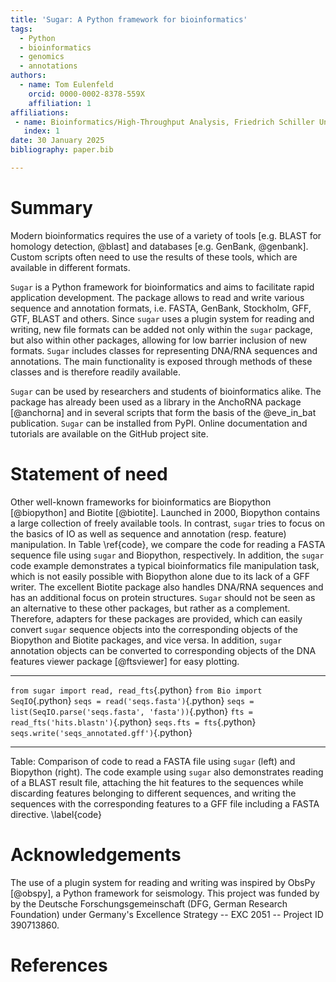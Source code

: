 ```yaml
---
title: 'Sugar: A Python framework for bioinformatics'
tags:
  - Python
  - bioinformatics
  - genomics
  - annotations
authors:
  - name: Tom Eulenfeld
    orcid: 0000-0002-8378-559X
    affiliation: 1
affiliations:
 - name: Bioinformatics/High-Throughput Analysis, Friedrich Schiller University Jena, Germany
   index: 1
date: 30 January 2025
bibliography: paper.bib

---
```


# Summary

Modern bioinformatics requires the use of a variety of tools [e.g. BLAST for homology detection, @blast] and databases [e.g. GenBank, @genbank]. Custom scripts often need to use the results of these tools, which are available in different formats.

``Sugar`` is a Python framework for bioinformatics and aims to facilitate rapid application development.
The package allows to read and write various sequence and annotation formats, i.e. FASTA, GenBank, Stockholm, GFF, GTF, BLAST and others. Since ``sugar`` uses a plugin system for reading and writing, new file formats can be added not only within the ``sugar`` package, but also within other packages, allowing for low barrier inclusion of new formats.
``Sugar`` includes classes for representing DNA/RNA sequences and annotations. The main functionality is exposed through methods of these classes and is therefore readily available.

``Sugar`` can be used by researchers and students of bioinformatics alike. The package has already been used as a library in the AnchoRNA package [@anchorna] and in several scripts that form the basis of the @eve_in_bat publication.
``Sugar`` can be installed from PyPI.
Online documentation and tutorials are available on the GitHub project site.

# Statement of need

Other well-known frameworks for bioinformatics are Biopython [@biopython] and Biotite [@biotite].
Launched in 2000, Biopython contains a large collection of freely available tools. In contrast, ``sugar`` tries to focus on the basics of IO as well as sequence and annotation (resp. feature) manipulation. In Table \ref{code}, we compare the code for reading a FASTA sequence file using ``sugar`` and Biopython, respectively. In addition, the ``sugar`` code example demonstrates a typical bioinformatics file manipulation task, which is not easily possible with Biopython alone due to its lack of a GFF writer. The excellent Biotite package also handles DNA/RNA sequences and has an additional focus on protein structures.
``Sugar`` should not be seen as an alternative to these other packages, but rather as a complement. Therefore, adapters for these packages are provided, which can easily convert ``sugar`` sequence objects into the corresponding objects of the Biopython and Biotite packages, and vice versa.
In addition, ``sugar`` annotation objects can be converted
to corresponding objects of the DNA features viewer package [@ftsviewer] for easy plotting.

------                                      ------
`from sugar import read, read_fts`{.python} `from Bio import SeqIO`{.python}
`seqs = read('seqs.fasta')`{.python}        `seqs = list(SeqIO.parse('seqs.fasta', 'fasta'))`{.python}
`fts = read_fts('hits.blastn')`{.python}
`seqs.fts = fts`{.python}
`seqs.write('seqs_annotated.gff')`{.python}
-----                                       ------
Table: Comparison of code to read a FASTA file using ``sugar`` (left) and Biopython (right).
The code example using ``sugar`` also demonstrates reading of a BLAST result file, attaching the hit features to the sequences while discarding features belonging to different sequences, and writing the sequences with the corresponding features to a GFF file including a FASTA directive. \label{code}

# Acknowledgements

The use of a plugin system for reading and writing was inspired by ObsPy [@obspy], a Python framework for seismology.
This project was funded by  by the Deutsche Forschungsgemeinschaft (DFG, German Research Foundation) under Germany's Excellence Strategy -- EXC 2051 -- Project ID 390713860.


# References
